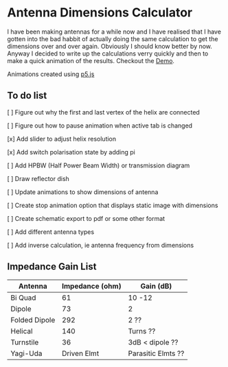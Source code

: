 # Antenna Dimensions Calculator

I have been making antennas for a while now and I have realised that I have gotten into the bad habbit of actually doing the same calculation to get the dimensions over and over again.  Obviously I should know better by now.  Anyway I decided to write up the calculations verry quickly and then to make a quick animation of the results. Checkout the [Demo](https://omareq.github.io/antenna-calculator/).

Animations created using [p5.js](https://p5js.org/)

## To do list

[ ] Figure out why the first and last vertex of the helix are connected

[ ]	Figure out how to pause animation when active tab is changed

[x]	Add slider to adjust helix resolution

[x]	Add switch polarisation state by adding pi

[ ]	Add HPBW (Half Power Beam Width) or transmission diagram

[ ]	Draw reflector dish

[ ]	Update animations to show dimensions of antenna

[ ]	Create stop animation option that displays static image with dimensions

[ ]	Create schematic export to pdf or some other format

[ ]	Add different antenna types

[ ]	Add inverse calculation, ie antenna frequency from dimensions

## Impedance Gain List

| Antenna        | Impedance (ohm) | Gain (dB)          |
|----------------|-----------------|--------------------|
| Bi Quad        | 61              | 10 -12             |
| Dipole         | 73              | 2                  |
| Folded Dipole  | 292             | 2 ??               |
| Helical        | 140             | Turns ??           |
| Turnstile      | 36              | 3dB < dipole ??    |
| Yagi-Uda       | Driven Elmt     | Parasitic Elmts ?? |
